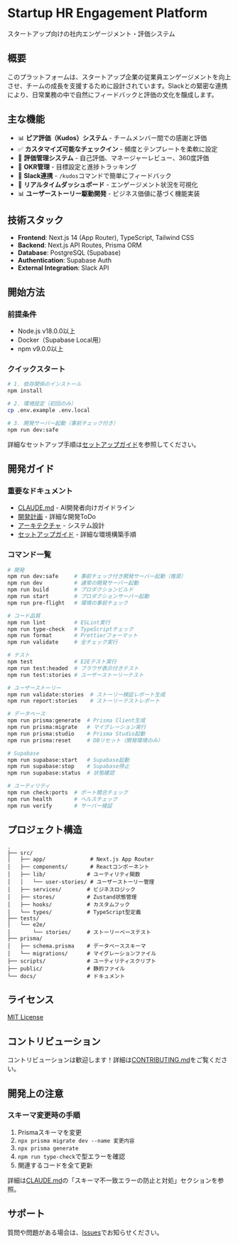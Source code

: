 # Startup HR Engagement Platform

スタートアップ向けの社内エンゲージメント・評価システム

## 概要

このプラットフォームは、スタートアップ企業の従業員エンゲージメントを向上させ、チームの成長を支援するために設計されています。Slackとの緊密な連携により、日常業務の中で自然にフィードバックと評価の文化を醸成します。

## 主な機能

- 📊 **ピア評価（Kudos）システム** - チームメンバー間での感謝と評価
- ✅ **カスタマイズ可能なチェックイン** - 頻度とテンプレートを柔軟に設定
- 📝 **評価管理システム** - 自己評価、マネージャーレビュー、360度評価
- 🎯 **OKR管理** - 目標設定と進捗トラッキング
- 💬 **Slack連携** - `/kudos`コマンドで簡単にフィードバック
- 📱 **リアルタイムダッシュボード** - エンゲージメント状況を可視化
- 📊 **ユーザーストーリー駆動開発** - ビジネス価値に基づく機能実装

## 技術スタック

- **Frontend**: Next.js 14 (App Router), TypeScript, Tailwind CSS
- **Backend**: Next.js API Routes, Prisma ORM
- **Database**: PostgreSQL (Supabase)
- **Authentication**: Supabase Auth
- **External Integration**: Slack API

## 開始方法

### 前提条件

- Node.js v18.0.0以上
- Docker（Supabase Local用）
- npm v9.0.0以上

### クイックスタート

```bash
# 1. 依存関係のインストール
npm install

# 2. 環境設定（初回のみ）
cp .env.example .env.local

# 3. 開発サーバー起動（事前チェック付き）
npm run dev:safe
```

詳細なセットアップ手順は[セットアップガイド](./docs/setup-guide.md)を参照してください。

## 開発ガイド

### 重要なドキュメント

- [CLAUDE.md](./CLAUDE.md) - AI開発者向けガイドライン
- [開発計画](./docs/development-plan.md) - 詳細な開発ToDo
- [アーキテクチャ](./docs/architecture.md) - システム設計
- [セットアップガイド](./docs/setup-guide.md) - 詳細な環境構築手順

### コマンド一覧

```bash
# 開発
npm run dev:safe     # 事前チェック付き開発サーバー起動（推奨）
npm run dev          # 通常の開発サーバー起動
npm run build        # プロダクションビルド
npm run start        # プロダクションサーバー起動
npm run pre-flight   # 環境の事前チェック

# コード品質
npm run lint         # ESLint実行
npm run type-check   # TypeScriptチェック
npm run format       # Prettierフォーマット
npm run validate     # 全チェック実行

# テスト
npm test             # E2Eテスト実行
npm run test:headed  # ブラウザ表示付きテスト
npm run test:stories # ユーザーストーリーテスト

# ユーザーストーリー
npm run validate:stories  # ストーリー検証レポート生成
npm run report:stories    # ストーリーテストレポート

# データベース
npm run prisma:generate  # Prisma Client生成
npm run prisma:migrate   # マイグレーション実行
npm run prisma:studio    # Prisma Studio起動
npm run prisma:reset     # DBリセット（開発環境のみ）

# Supabase
npm run supabase:start   # Supabase起動
npm run supabase:stop    # Supabase停止
npm run supabase:status  # 状態確認

# ユーティリティ
npm run check:ports  # ポート競合チェック
npm run health       # ヘルスチェック
npm run verify       # サーバー検証
```

## プロジェクト構造

```
.
├── src/
│   ├── app/              # Next.js App Router
│   ├── components/       # Reactコンポーネント
│   ├── lib/             # ユーティリティ関数
│   │   └── user-stories/ # ユーザーストーリー管理
│   ├── services/        # ビジネスロジック
│   ├── stores/          # Zustand状態管理
│   ├── hooks/           # カスタムフック
│   └── types/           # TypeScript型定義
├── tests/
│   └── e2e/
│       └── stories/     # ストーリーベーステスト
├── prisma/
│   ├── schema.prisma    # データベーススキーマ
│   └── migrations/      # マイグレーションファイル
├── scripts/             # ユーティリティスクリプト
├── public/              # 静的ファイル
└── docs/                # ドキュメント
```

## ライセンス

[MIT License](LICENSE)

## コントリビューション

コントリビューションは歓迎します！詳細は[CONTRIBUTING.md](CONTRIBUTING.md)をご覧ください。

## 開発上の注意

### スキーマ変更時の手順

1. Prismaスキーマを変更
2. `npx prisma migrate dev --name 変更内容`
3. `npx prisma generate`
4. `npm run type-check`で型エラーを確認
5. 関連するコードを全て更新

詳細は[CLAUDE.md](./CLAUDE.md)の「スキーマ不一致エラーの防止と対処」セクションを参照。

## サポート

質問や問題がある場合は、[Issues](https://github.com/your-org/startup-hr/issues)でお知らせください。

